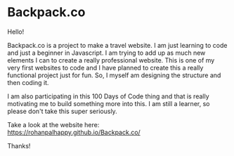 # Backpack.co

Hello!

Backpack.co is a project to make a travel website. I am just learning to code and just a beginner in Javascript. I am trying to add up as much new elements I can to create a really professional website. This is one of my very first websites to code and I have planned to create this a really functional project just for fun. 
So, I myself am designing the structure and then coding it.

I am also participating in this 100 Days of Code thing and that is really motivating me to build something more into this. I am still a learner, so please don't take this super seriously.

Take a look at the website here:  https://rohanpalhappy.github.io/Backpack.co/

Thanks!
